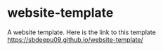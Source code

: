 # website-template
A website template. 
Here is the link to this template https://sbdeepu09.github.io/website-template/
